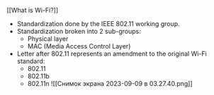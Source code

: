 [[What is Wi-Fi?]]
* Standardization done by the IEEE 802.11 working group.
* Standardization broken into 2 sub-groups:
	* Physical layer
	* MAC (Media Access Control Layer)
* Letter after 802.11 represents an amendment to the original Wi-Fi standard:
	* 802.11
	* 802.11b
	* 802.11n
![[Снимок экрана 2023-09-09 в 03.27.40.png]]